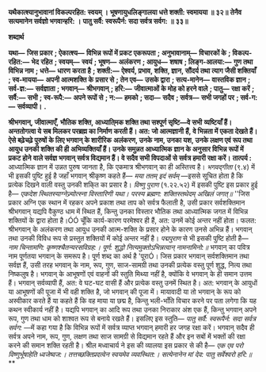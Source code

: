 **यथैकात्श्यानुभावानां विकल्परहित: स्वयम् ।** **भूषणायुधलिङ्गालया धत्ते शक्ती: स्वमायया ॥ ३२॥** **तेनैव सत्यमानेन सर्वज्ञो भगवान्हरि: ।** **पातु सर्वै: स्वरूपैर्न: सदा सर्वत्र सर्वग: ॥ ३३॥** 

**शब्दार्थ** 

**यथा—** **जिस प्रकार** **; ऐकात्श्य—** **विभिन्न रूपों में प्रकट एकरूपता** **; अनुभावानाम्—** **विचारकों के** **; विकल्प-रहित:—** **भेद** **रहित** **; स्वयम्—** **स्वयं** **; भूषण—** **अलंकरण** **; आयुध—** **शषाष** **; लिङ्ग-आलया:—** **गुण तथा विभिन्न नाम** **; धत्ते—** **धारण** **करता है** **; शक्ती:—** **ऐश्वर्य, प्रभाव, शक्ति, ज्ञान, सौंदर्य तथा त्याग जैसी शक्तियाँ** **; स्व-मायया—** **अपनी आत्मशक्ति के** **प्रसार से** **; तेन एव—** **उसके द्वारा** **; सत्य-मानेन—** **वास्तविक ज्ञान** **; सर्व-ज्ञ:—** **सर्वज्ञाता** **; भगवान्—** **श्रीभगवान्** **; हरि:—** **जीवात्माओं के मोह को हरने वाले** **; पातु—** **रक्षा करें** **; सर्वै:—** **सभी** **; स्व-रूपै:—** **अपने रूपों से** **; न:—** **हमको** **; सदा—** **सदैव** **; सर्वत्र—** **सभी जगहों पर** **; सर्व-ग:—** **सर्वव्यापी।** **.** 

**श्रीभगवान्, जीवात्माएँ, भौतिक शक्ति, आध्याति्मक शक्ति तथा सश्पूर्ण सृष्टि—वे सभी** **व्यष्टियाँ हैं। अन्ततोगत्वा ये सब मिलकर परब्रह्म का निर्माण करती हैं। अत: जो आत्मज्ञानी** **हैं, वे भिन्नता में एकता देखते हैं। ऐसे बढ़ेचढ़े पुरुषों के लिए भगवान् के शारीरिक** **अलंकरण, उनके नाम, उनका यश, उनके लक्षण एवं रूप तथा आयुध उनकी शक्ति की ही** **अभिव्यक्तियाँ हैं। उनके समुन्नत आध्यात्मिक ज्ञान के अनुसार विभिन्न रूपों में प्रकट होने** **वाले सर्वज्ञ भगवान् सर्वत्र विद्यमान हैं। वे सदैव सभी विपदाओं से सर्वत्र हमारी रक्षा करें।** **तात्पर्य :** आध्यात्मिक ज्ञान में उन्नत पुरुष जानता है, कि एकमात्र श्रीभगवान् का ही अस्तित्त्व है। *भगवद्गीता* (९.४) में भी इसकी पुष्टि हुई है जहाँ भगवान् श्रीकृष्ण कहते हैं— *मया ततम् इदं* *सर्वम्* —इससे सूचित होता है कि प्रत्येक दिखने वाली वस्तु उनकी शकि्त का प्रसार है। *विष्णु* *पुराण* (१.२२.५२) में इसकी पुष्टि इस प्रकार हुई है— *एकदेश स्थितस्याग्नेज्र्योत्स्ना विस्तारिणी यथा।* *परस्य ब्रह्मण: शक्तिस्तथेदम् अखिलं जगत्॥* ''जिस प्रकार अग्नि एक स्थान में रहकर अपने प्रकाश तथा ताप को सर्वत्र फैलाती है, उसी प्रकार सर्वशक्तिमान श्रीभगवान् यद्यपि वैकुण्ठ धाम में स्थित हैं, किन्तु उनका विस्तार भौतिक तथा आध्यात्मिक जगत में विभिन्न शक्तियों के द्वारा होता है।ÓÓ चूँकि कार्य-कारण परमेश्वर ही हैं, अत: उनमें कोई अन्तर नहीं होता। फलत: श्रीभगवान् के अलंकरण तथा आयुध उनकी आत्म-शक्ति के प्रसार होने के कारण उनसे अभिन्न हैं। भगवान् तथा उनकी विविध रूप से प्रस्तुत शक्तियों में कोई अन्तर नहीं है। *पद्मपुराण* से भी इसकी पुष्टि होती है— *नाम चिन्तामणि: कृष्णश्चैतन्यरसविग्रह:।* *पूर्ण: शुद्धो नित्यमुक्तोऽभिन्नत्वान् नामनामिनो:॥* भगवान् का पवित्र नाम पूर्णतया भगवान् के समरूप है। पूर्ण शब्द का अर्थ है 'पूराÓ। जिस प्रकार भगवान् सर्वशक्तिमान तथा सर्वज्ञ हैं, उसी तरह भगवान् के नाम, रूप, गुण, साज-सामग्री तथा उनकी प्रत्येक वस्तु पूर्ण शुद्ध, नित्य तथा निष्कलुष है। भगवान् के आभूषणों एवं वाहनों की स्तुति मिथ्या नहीं है, क्योंकि वे भगवान् के ही समान उत्तम हैं। भगवान् सर्वव्यापी हैं, अत: वे घट-घट वासी हैं और प्रत्येक वस्तु उनमें स्थित है। अत: भगवान् के आयुधों या आभूषणों की पूजा में भी वही शक्ति है, जो भगवान् की पूजा में। मायावादी या तो भगवान् के रूप को अस्वीकार करते हैं या कहते हैं कि वह माया या छद्म है, किन्तु भली-भाँति विचार करने पर पता लगेगा कि यह कथन स्वीकार्य नहीं है। यद्यपि भगवान् का आदि रूप तथा उनका निराकार अंश एक हैं, किन्तु भगवान् अपने रूप, गुण तथा धाम को शाश्वत रूप से बनाये रखते हैं। इसलिए इस स्तुति— *पातु सर्वै: स्वरूपैर्न: सदा सर्वत्र सर्वग:* —में कहा गया है कि विभिन्न रूपों में सर्वत्र व्याप्त भगवान् हमारी हर जगह रक्षा करें। भगवान् सदैव ही सर्वत्र अपने नाम, रूप, गुण, लक्षण तथा साज सामग्री से विद्यमान रहते हैं और इन सबों में भक्तों की रक्षा करने की समान शक्ति रहती है। श्रील मध्वाचार्य ने इस की व्यालया इस प्रकार से की है— *एक एव परो विष्णुर्भूषाहेति ध्वजेष्वज:।* *तत्तच्छक्तिप्रदत्वेन स्वयमेव व्यवस्थित:।* *सत्येनानेन मां देव: पातु सर्वेश्वरो हरि:॥* ** 